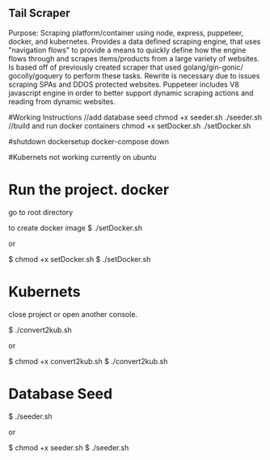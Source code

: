 <h2>Tail Scraper</h2>
<p>Purpose: Scraping platform/container using node, express, puppeteer,
docker, and kubernetes. Provides a data defined scraping engine, that
uses "navigation flows" to provide a means to quickly define how the engine
flows through and scrapes items/products from a large variety of websites.
Is based off of previously created scraper that used golang/gin-gonic/
gocolly/goquery to perform these tasks. Rewrite is necessary due to
issues scraping SPAs and DDOS protected websites. Puppeteer includes V8
javascript engine in order to better support dynamic scraping actions and
reading from dynamic websites.</p>

#Working Instructions
//add database seed
chmod +x seeder.sh
./seeder.sh
//build and run docker containers
chmod +x setDocker.sh
./setDocker.sh

#shutdown dockersetup
docker-compose down

#Kubernets not working currently on ubuntu


# Run the project. docker

go to root directory

 to create docker image
$ ./setDocker.sh

or

$ chmod +x setDocker.sh
$ ./setDocker.sh

# Kubernets

close project or open another console.

$ ./convert2kub.sh

or

$ chmod +x convert2kub.sh
$ ./convert2kub.sh

# Database Seed

$ ./seeder.sh

or

$ chmod +x seeder.sh
$ ./seeder.sh
